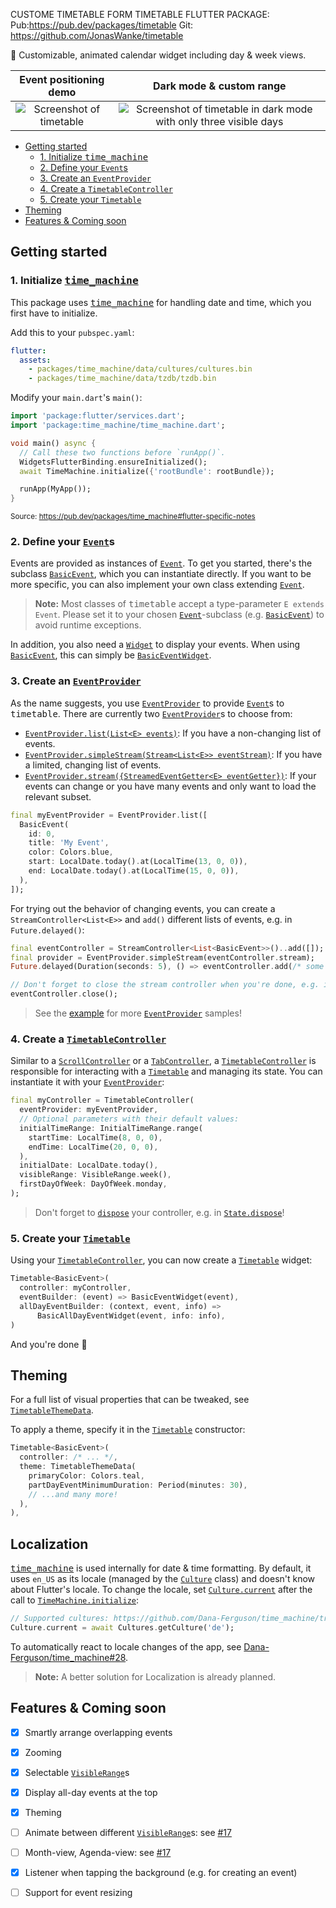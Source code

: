 CUSTOME TIMETABLE FORM TIMETABLE FLUTTER PACKAGE: 
  Pub:https://pub.dev/packages/timetable
  Git: https://github.com/JonasWanke/timetable

📅 Customizable, animated calendar widget including day & week views.


|                                        Event positioning demo                                        |                                                                    Dark mode & custom range                                                                    |
| :--------------------------------------------------------------------------------------------------: | :------------------------------------------------------------------------------------------------------------------------------------------------------------: |
| ![Screenshot of timetable](https://github.com/JonasWanke/timetable/raw/master/doc/demo.gif?raw=true) | ![Screenshot of timetable in dark mode with only three visible days](https://github.com/JonasWanke/timetable/raw/master/doc/screenshot-3day-dark.jpg?raw=true) |


- [Getting started](#getting-started)
  - [1. Initialize <kbd>time_machine</kbd>](#1-initialize-time_machine)
  - [2. Define your `Event`s](#2-define-your-events)
  - [3. Create an `EventProvider`](#3-create-an-eventprovider)
  - [4. Create a `TimetableController`](#4-create-a-timetablecontroller)
  - [5. Create your `Timetable`](#5-create-your-timetable)
- [Theming](#theming)
- [Features & Coming soon](#features--coming-soon)

## Getting started

### 1. Initialize [<kbd>time_machine</kbd>]

This package uses [<kbd>time_machine</kbd>] for handling date and time, which you first have to initialize.

Add this to your `pubspec.yaml`:
```yaml
flutter:
  assets:
    - packages/time_machine/data/cultures/cultures.bin
    - packages/time_machine/data/tzdb/tzdb.bin
```

Modify your `main.dart`'s `main()`:
```dart
import 'package:flutter/services.dart';
import 'package:time_machine/time_machine.dart';

void main() async {
  // Call these two functions before `runApp()`.
  WidgetsFlutterBinding.ensureInitialized();
  await TimeMachine.initialize({'rootBundle': rootBundle});

  runApp(MyApp());
}
```
<sup>Source: https://pub.dev/packages/time_machine#flutter-specific-notes</sup>


### 2. Define your [`Event`]s

Events are provided as instances of [`Event`]. To get you started, there's the subclass [`BasicEvent`], which you can instantiate directly. If you want to be more specific, you can also implement your own class extending [`Event`].

> **Note:** Most classes of <kbd>timetable</kbd> accept a type-parameter `E extends Event`. Please set it to your chosen [`Event`]-subclass (e.g. [`BasicEvent`]) to avoid runtime exceptions.

In addition, you also need a [`Widget`] to display your events. When using [`BasicEvent`], this can simply be [`BasicEventWidget`].


### 3. Create an [`EventProvider`]

As the name suggests, you use [`EventProvider`] to provide [`Event`]s to <kbd>timetable</kbd>. There are currently two [`EventProvider`]s to choose from:

- [`EventProvider.list(List<E> events)`][`EventProvider.list`]: If you have a non-changing list of events.
- [`EventProvider.simpleStream(Stream<List<E>> eventStream)`][`EventProvider.simpleStream`]: If you have a limited, changing list of events.
- [`EventProvider.stream({StreamedEventGetter<E> eventGetter})`][`EventProvider.stream`]: If your events can change or you have many events and only want to load the relevant subset.

```dart
final myEventProvider = EventProvider.list([
  BasicEvent(
    id: 0,
    title: 'My Event',
    color: Colors.blue,
    start: LocalDate.today().at(LocalTime(13, 0, 0)),
    end: LocalDate.today().at(LocalTime(15, 0, 0)),
  ),
]);
```

For trying out the behavior of changing events, you can create a `StreamController<List<E>>` and `add()` different lists of events, e.g. in `Future.delayed()`:

```dart
final eventController = StreamController<List<BasicEvent>>()..add([]);
final provider = EventProvider.simpleStream(eventController.stream);
Future.delayed(Duration(seconds: 5), () => eventController.add(/* some events */));

// Don't forget to close the stream controller when you're done, e.g. in `dispose`:
eventController.close();
```

> See the [example][example/main.dart] for more [`EventProvider`] samples!


### 4. Create a [`TimetableController`]

Similar to a [`ScrollController`] or a [`TabController`], a [`TimetableController`] is responsible for interacting with a [`Timetable`] and managing its state. You can instantiate it with your [`EventProvider`]:

```dart
final myController = TimetableController(
  eventProvider: myEventProvider,
  // Optional parameters with their default values:
  initialTimeRange: InitialTimeRange.range(
    startTime: LocalTime(8, 0, 0),
    endTime: LocalTime(20, 0, 0),
  ),
  initialDate: LocalDate.today(),
  visibleRange: VisibleRange.week(),
  firstDayOfWeek: DayOfWeek.monday,
);
```

> Don't forget to [`dispose`][`TimetableController.dispose`] your controller, e.g. in [`State.dispose`]!


### 5. Create your [`Timetable`]

Using your [`TimetableController`], you can now create a [`Timetable`] widget:

```dart
Timetable<BasicEvent>(
  controller: myController,
  eventBuilder: (event) => BasicEventWidget(event),
  allDayEventBuilder: (context, event, info) =>
      BasicAllDayEventWidget(event, info: info),
)
```

And you're done 🎉


## Theming

For a full list of visual properties that can be tweaked, see [`TimetableThemeData`].

To apply a theme, specify it in the [`Timetable`] constructor:

```dart
Timetable<BasicEvent>(
  controller: /* ... */,
  theme: TimetableThemeData(
    primaryColor: Colors.teal,
    partDayEventMinimumDuration: Period(minutes: 30),
    // ...and many more!
  ),
),
```


## Localization

[<kbd>time_machine</kbd>] is used internally for date & time formatting. By default, it uses `en_US` as its locale (managed by the [`Culture`] class) and doesn't know about Flutter's locale. To change the locale, set [`Culture.current`] after the call to [`TimeMachine.initialize`]:

```dart
// Supported cultures: https://github.com/Dana-Ferguson/time_machine/tree/master/lib/data/cultures
Culture.current = await Cultures.getCulture('de');
```

To automatically react to locale changes of the app, see [Dana-Ferguson/time_machine#28].

> **Note:** A better solution for Localization is already planned.


## Features & Coming soon

- [x] Smartly arrange overlapping events
- [x] Zooming
- [x] Selectable [`VisibleRange`]s
- [x] Display all-day events at the top
- [x] Theming
- [ ] Animate between different [`VisibleRange`]s: see [#17]
- [ ] Month-view, Agenda-view: see [#17]
- [x] Listener when tapping the background (e.g. for creating an event)
- [ ] Support for event resizing



[example/main.dart]: https://github.com/JonasWanke/timetable/blob/master/example/lib/main.dart
<!-- Flutter -->
[`TabController`]: https://api.flutter.dev/flutter/material/TabController-class.html
[`ScrollController`]: https://api.flutter.dev/flutter/widgets/ScrollController-class.html
[`State.dispose`]: https://api.flutter.dev/flutter/widgets/State/dispose.html
[`Widget`]: https://api.flutter.dev/flutter/widgets/Widget-class.html
<!-- timetable -->
[`BasicEvent`]: https://pub.dev/documentation/timetable/latest/timetable/BasicEvent-class.html
[`BasicEventWidget`]: https://pub.dev/documentation/timetable/latest/timetable/BasicEventWidget-class.html
[`Event`]: https://pub.dev/documentation/timetable/latest/timetable/Event-class.html
[`EventBuilder`]: https://pub.dev/documentation/timetable/latest/timetable/EventBuilder-class.html
[`EventProvider`]: https://pub.dev/documentation/timetable/latest/timetable/EventProvider-class.html
[`EventProvider.list`]: https://pub.dev/documentation/timetable/latest/timetable/EventProvider/EventProvider.list.html
[`EventProvider.simpleStream`]: https://pub.dev/documentation/timetable/latest/timetable/EventProvider/EventProvider.simpleStream.html
[`EventProvider.stream`]: https://pub.dev/documentation/timetable/latest/timetable/EventProvider/EventProvider.stream.html
[`Timetable`]: https://pub.dev/documentation/timetable/latest/timetable/Timetable-class.html
[`TimetableController`]: https://pub.dev/documentation/timetable/latest/timetable/TimetableController-class.html
[`TimetableController.dispose`]: https://pub.dev/documentation/timetable/latest/timetable/TimetableController/dispose.html
[`TimetableThemeData`]: https://pub.dev/documentation/timetable/latest/timetable/TimetableThemeData-class.html
[`VisibleRange`]: https://pub.dev/documentation/timetable/latest/timetable/VisibleRange-class.html
[#17]: https://github.com/JonasWanke/timetable/issues/17
<!-- time_machine -->
[<kbd>time_machine</kbd>]: https://pub.dev/packages/time_machine
[`Culture`]: https://pub.dev/documentation/time_machine/latest/time_machine/Culture-class.html
[`Culture.current`]: https://pub.dev/documentation/time_machine/latest/time_machine/Culture/current.html
[`TimeMachine.initialize`]: https://pub.dev/documentation/time_machine/latest/time_machine/TimeMachine/initialize.html
[Dana-Ferguson/time_machine#28]: https://github.com/Dana-Ferguson/time_machine/issues/28
